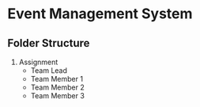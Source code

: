 # Event Management System
## Folder Structure
 
1. Assignment
   - Team Lead
   - Team Member 1
   - Team Member 2
   - Team Member 3

